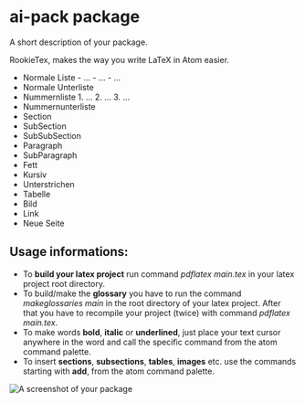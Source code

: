 ai-pack package
===============

A short description of your package.

RookieTex, makes the way you write LaTeX in Atom easier.

-	Normale Liste - ... - ... - ...
-	Normale Unterliste
-	Nummernliste 1. ... 2. ... 3. ...
-	Nummernunterliste
-	Section
-	SubSection
-	SubSubSection
-	Paragraph
-	SubParagraph
-	Fett
-	Kursiv
-	Unterstrichen
-	Tabelle
-	Bild
-	Link
-	Neue Seite

Usage informations:
-------------------

- To **build your latex project** run command *pdflatex main.tex* in your latex project root directory.
- To build/make the **glossary** you have to run the command *makeglossaries main* in the root directory of your latex project. After that you have to recompile your project (twice) with command *pdflatex main.tex*.
-	To make words **bold**, **italic** or **underlined**, just place your text cursor anywhere in the word and call the specific command from the atom command palette.
-	To insert **sections**, **subsections**, **tables**, **images** etc. use the commands starting with **add**, from the atom command palette.

![A screenshot of your package](https://f.cloud.github.com/assets/69169/2290250/c35d867a-a017-11e3-86be-cd7c5bf3ff9b.gif)
